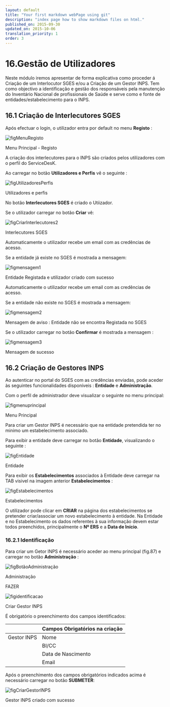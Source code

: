 ```yaml
---
layout: default
title: "Your first markdown webPage using git"
description: "index page how to show markdown files on html."
published_on: 2015-09-30
updated_on: 2015-10-06
translation_priority: 1
order: 3
---
```

<p></p>
<p id="GestãodeUtilizadores"></p>

# 16.Gestão de Utilizadores

Neste módulo iremos apresentar de forma explicativa como proceder á Criação de um Interlocutor SGES e/ou a Criação de um Gestor INPS.
Tem como objectivo a identificação e gestão dos responsáveis pela manutenção do Inventário Nacional de profissionais de Saúde e serve como e fonte de entidades/estabelecimento para o INPS.

## 16.1 Criação de Interlecutores SGES 

Após efectuar o login, o utilizador entra por default no menu **Registo** :

![figMenuRegisto](img/pages/cap16/16_0_7.JPG)

<p class="caption" id="figMenuRegisto"> Menu Principal - Registo </p>

A criação dos interlecutores para o INPS são criados pelos utilizadores com o perfil do ServiceDesK.
 
Ao carregar no botão **Utilizadores e Perfis** vê o seguinte : 

![figUtilizadoresPerfis](img/pages/cap16/16_0_8.JPG)

<p class="caption" id="figUtilizadoresPerfis"> Utilizadores e perfis </p>

No botão **Interlecutores SGES** é criado o Utiizador.

 Se o utilizador carregar no botão **Criar**  vê:
 
 ![figCriarInterlecutores2](img/pages/cap16/16_1_2.JPG)
 
 <p class="caption" id="figCriarInterlecutores2"> Interlecutores SGES </p>
 
 Automaticamente o utilizador recebe um email com as credências de acesso.
 
 Se a entidade já existe no SGES  é mostrada a mensagem:
 
  ![figmensagem1](img/pages/cap16/16_1_4.JPG)
  
  <p class="caption" id="figmensagem1"> Entidade Registada e utilizador criado com sucesso </p>
  
   Automaticamente o utilizador recebe um email com as credências de acesso.

  Se a entidade não existe no SGES  é mostrada a mensagem:    
  
  ![figmensagem2](img/pages/cap16/16_1_5.JPG)
   
  <p class="caption" id="figmensagem2"> Mensagem de aviso : Entidade não se encontra Registada no SGES </p>
   
  Se o utilizador carregar no botão **Confirmar** é mostrada a mensagem :
 
  ![figmensagem3](img/pages/cap16/16_1_6.JPG) 
   
  <p class="caption" id="figmensagem3"> Mensagem de sucesso </p>

## 16.2 Criação de Gestores INPS

Ao autenticar no portal do SGES com as credências enviadas, pode aceder às seguintes funcionalidades disponíveis : **Entidade** e **Administração**. 

Com o perfil de administrador deve visualizar o seguinte no menu principal: 

![figmenuprincipal](img/pages/cap16/16_0_1.jpg)
 
<p class="caption" id="figmenuprincipal"> Menu Principal </p>

Para criar um Gestor INPS é necessário que na entidade pretendida ter no minimo um estabelecimento associado. 

Para exibir a entidade deve carregar no botão **Entidade**, visualizando o seguinte :

![figEntidade](img/pages/cap16/16_0_9.JPG)
 
<p class="caption" id="figEntidade"> Entidade </p>

Para exibir os **Estabelecimentos** associados à Entidade deve carregar na TAB visivel na imagem anterior **Estabelecimentos** : 

![figEstabelecimentos](img/pages/cap16/16_0_10.JPG)
 
<p class="caption" id="figEstabelecimentos"> Estabelecimentos </p>

O utilizador pode clicar em **CRIAR** na página dos estabelecimentos se pretender criar/associar um novo estabelecimento à entidade.
Na Entidade e no Estabelecimento os dados referentes à sua informação devem estar todos preenchidos, principalmente o **Nº ERS** e a **Data de Início**. 

 ### 16.2.1 Identificação ######
 
 Para criar um Getor INPS é necessário aceder ao menu principal (fig.87) e carregar no botão **Administração** :
 
 ![figBotãoAdministração](img/pages/cap16/16_0_11.JPG)
 
<p class="caption" id="figBotãoAdministração"> Administração </p>


FAZER

![figidentificacao](img/pages/cap16/16_0_3.jpg)

<p class="caption" id="figidentificacao">Criar Gestor INPS</p>

É obrigatório o preenchimento dos campos identificados:

|                  |Campos Obrigatórios na criação       | 
|------------------|-------------------------------------|
| Gestor INPS      | Nome                                |
|                  | BI/CC                               |
|                  | Data de Nascimento                  |
|                  | Email                               |     

Após o preenchimento dos campos obrigatórios indicados acima é necessário carregar no botão **SUBMETER**:

![figCriarGestorINPS](img/pages/cap16/16_0_3.jpg)

<p class="caption" id="CriarGestorINPS">Gestor INPS criado com sucesso</p>











